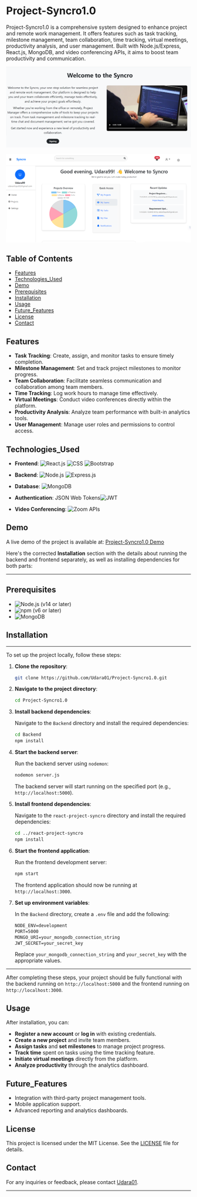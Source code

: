 # Project-Syncro1.0
Project-Syncro1.0 is a comprehensive system designed to enhance project and remote work management. It offers features such as task tracking, milestone management, team collaboration, time tracking, virtual meetings, productivity analysis, and user management. Built with Node.js/Express, React.js, MongoDB, and video conferencing APIs, it aims to boost team productivity and communication.

![Landing_Page Screenshot](https://github.com/Udara01/Project-Syncro1.0/blob/main/react-project-syncro/Backend/uploads/LandPage.png)
 
![Dashboard Screenshot](https://github.com/Udara01/Project-Syncro1.0/blob/main/react-project-syncro/Backend/uploads/Dashboard.png)

## Table of Contents

- [Features](#features)
- [Technologies_Used](#Technologies_Used)
- [Demo](#demo)
- [Prerequisites](#Prerequisites)
- [Installation](#installation)
- [Usage](#usage)
- [Future_Features](#Future_Features)
- [License](#license)
- [Contact](#contact)

## Features

- **Task Tracking**: Create, assign, and monitor tasks to ensure timely completion.
- **Milestone Management**: Set and track project milestones to monitor progress.
- **Team Collaboration**: Facilitate seamless communication and collaboration among team members.
- **Time Tracking**: Log work hours to manage time effectively.
- **Virtual Meetings**: Conduct video conferences directly within the platform.
- **Productivity Analysis**: Analyze team performance with built-in analytics tools.
- **User Management**: Manage user roles and permissions to control access.

## Technologies_Used
- **Frontend**: ![React.js](https://img.shields.io/badge/Frontend-React.js-61DAFB?logo=react)
                ![CSS](https://img.shields.io/badge/Styling-CSS-1572B6?logo=css3)
                ![Bootstrap](https://img.shields.io/badge/Styling-Bootstrap-7952B3?logo=bootstrap)

- **Backend**: ![Node.js](https://img.shields.io/badge/Backend-Node.js-339933?logo=node.js) ![Express.js](https://img.shields.io/badge/Backend-Express.js-000000?logo=express)

- **Database**: ![MongoDB](https://img.shields.io/badge/Database-MongoDB-47A248?logo=mongodb)
- **Authentication**: JSON Web Tokens![JWT](https://img.shields.io/badge/Authentication-JWT-000000?logo=jsonwebtokens)
- **Video Conferencing**: ![Zoom APIs](https://img.shields.io/badge/Video%20Conferencing-Zoom%20APIs-2D8CFF?logo=zoom)


## Demo

A live demo of the project is available at: [Project-Syncro1.0 Demo](https://project-syncro.vercel.app)

Here's the corrected **Installation** section with the details about running the backend and frontend separately, as well as installing dependencies for both parts:

---

## Prerequisites
- ![Node.js](https://img.shields.io/badge/Node.js-v14%2B-green) (v14 or later)  
- ![npm](https://img.shields.io/badge/npm-v6%2B-CB3837?logo=npm) (v6 or later)  
- ![MongoDB](https://img.shields.io/badge/MongoDB-Local%20or%20Cloud%20Atlas-47A248?logo=mongodb)  


## Installation
---

To set up the project locally, follow these steps:

1. **Clone the repository**:

   ```bash
   git clone https://github.com/Udara01/Project-Syncro1.0.git
   ```

2. **Navigate to the project directory**:

   ```bash
   cd Project-Syncro1.0
   ```

3. **Install backend dependencies**:

   Navigate to the `Backend` directory and install the required dependencies:

   ```bash
   cd Backend
   npm install
   ```

4. **Start the backend server**:

   Run the backend server using `nodemon`:

   ```bash
   nodemon server.js
   ```

   The backend server will start running on the specified port (e.g., `http://localhost:5000`).

5. **Install frontend dependencies**:

   Navigate to the `react-project-syncro` directory and install the required dependencies:

   ```bash
   cd ../react-project-syncro
   npm install
   ```

6. **Start the frontend application**:

   Run the frontend development server:

   ```bash
   npm start
   ```

   The frontend application should now be running at `http://localhost:3000`.

7. **Set up environment variables**:

   In the `Backend` directory, create a `.env` file and add the following:

   ```env
   NODE_ENV=development
   PORT=5000
   MONGO_URI=your_mongodb_connection_string
   JWT_SECRET=your_secret_key
   ```

   Replace `your_mongodb_connection_string` and `your_secret_key` with the appropriate values.

---

After completing these steps, your project should be fully functional with the backend running on `http://localhost:5000` and the frontend running on `http://localhost:3000`.

## Usage

After installation, you can:

- **Register a new account** or **log in** with existing credentials.
- **Create a new project** and invite team members.
- **Assign tasks** and **set milestones** to manage project progress.
- **Track time** spent on tasks using the time tracking feature.
- **Initiate virtual meetings** directly from the platform.
- **Analyze productivity** through the analytics dashboard.


## Future_Features
- Integration with third-party project management tools.
- Mobile application support.
- Advanced reporting and analytics dashboards.

## License

This project is licensed under the MIT License. See the [LICENSE](https://github.com/Udara01/Project-Syncro1.0/blob/main/LICENSE) file for details.

## Contact

For any inquiries or feedback, please contact [Udara01](https://github.com/Udara01).

---
